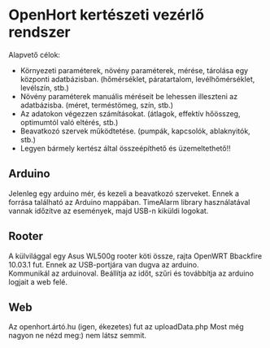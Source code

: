 OpenHort kertészeti vezérlő rendszer
====================================

Alapvető célok:
 - Környezeti paraméterek, növény paraméterek, mérése, tárolása egy központi adatbázisban. (hőmérséklet, páratartalom, levélhőmérséklet, levélszín, stb.)
 - Növény paraméterek manuális méréseit be lehessen illeszteni az adatbázisba. (méret, terméstömeg, szín, stb.)
 - Az adatokon végezzen számításokat. (átlagok, effektív hőösszeg, optimumtól való eltérés, stb.)
 - Beavatkozó szervek működtetése. (pumpák, kapcsolók, ablaknyitók, stb.)
 - Legyen bármely kertész által összeépíthető és üzemeltethető!!

Arduino
-------

Jelenleg egy arduino mér, és kezeli a beavatkozó szerveket. Ennek a forrása található az Arduino mappában. 
TimeAlarm library használatával vannak időzítve az események, majd USB-n kiküldi logokat.

Rooter
------

A külvilággal egy Asus WL500g rooter köti össze, rajta OpenWRT Bbackfire 10.03.1 fut. Ennek az USB-portjára van dugva az arduino.  
Kommunikál az arduinoval. Beállítja az időt, szűri és továbbítja az arduino logjait a web felé.

Web
---

Az openhort.ártó.hu (igen, ékezetes) fut az uploadData.php
Most még nagyon ne nézd meg:) nem látsz semmit.

